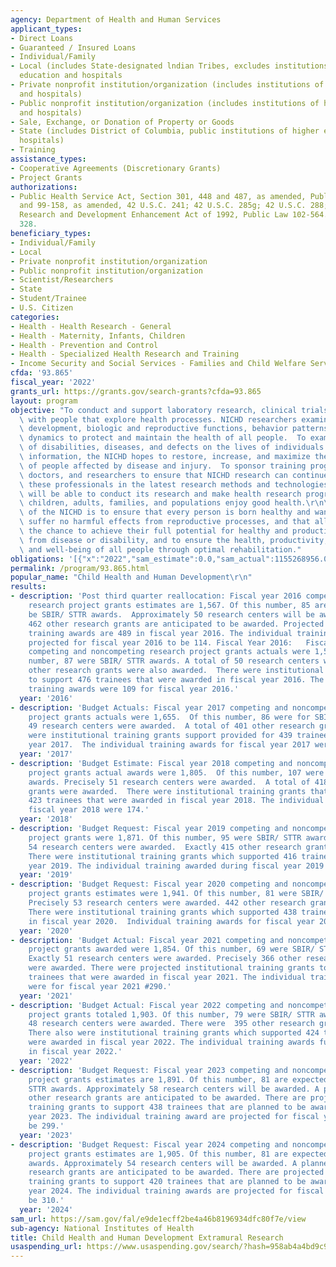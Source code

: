 ```yaml
---
agency: Department of Health and Human Services
applicant_types:
- Direct Loans
- Guaranteed / Insured Loans
- Individual/Family
- Local (includes State-designated lndian Tribes, excludes institutions of higher
  education and hospitals
- Private nonprofit institution/organization (includes institutions of higher education
  and hospitals)
- Public nonprofit institution/organization (includes institutions of higher education
  and hospitals)
- Sale, Exchange, or Donation of Property or Goods
- State (includes District of Columbia, public institutions of higher education and
  hospitals)
- Training
assistance_types:
- Cooperative Agreements (Discretionary Grants)
- Project Grants
authorizations:
- Public Health Service Act, Section 301, 448 and 487, as amended, Public Laws 78-410
  and 99-158, as amended, 42 U.S.C. 241; 42 U.S.C. 285g; 42 U.S.C. 288; Small Business
  Research and Development Enhancement Act of 1992, Public Law 102-564. Pub. L. 117,
  328.
beneficiary_types:
- Individual/Family
- Local
- Private nonprofit institution/organization
- Public nonprofit institution/organization
- Scientist/Researchers
- State
- Student/Trainee
- U.S. Citizen
categories:
- Health - Health Research - General
- Health - Maternity, Infants, Children
- Health - Prevention and Control
- Health - Specialized Health Research and Training
- Income Security and Social Services - Families and Child Welfare Services
cfda: '93.865'
fiscal_year: '2022'
grants_url: https://grants.gov/search-grants?cfda=93.865
layout: program
objective: "To conduct and support laboratory research, clinical trials, and studies\
  \ with people that explore health processes. NICHD researchers examine growth and\
  \ development, biologic and reproductive functions, behavior patterns, and population\
  \ dynamics to protect and maintain the health of all people.  To examine the impact\
  \ of disabilities, diseases, and defects on the lives of individuals. With this\
  \ information, the NICHD hopes to restore, increase, and maximize the capabilities\
  \ of people affected by disease and injury.  To sponsor training programs for scientists,\
  \ doctors, and researchers to ensure that NICHD research can continue. By training\
  \ these professionals in the latest research methods and technologies, the NICHD\
  \ will be able to conduct its research and make health research progress until all\
  \ children, adults, families, and populations enjoy good health.\r\n\r\nThe mission\
  \ of the NICHD is to ensure that every person is born healthy and wanted, that women\
  \ suffer no harmful effects from reproductive processes, and that all children have\
  \ the chance to achieve their full potential for healthy and productive lives, free\
  \ from disease or disability, and to ensure the health, productivity, independence,\
  \ and well-being of all people through optimal rehabilitation."
obligations: '[{"x":"2022","sam_estimate":0.0,"sam_actual":1155268956.0,"usa_spending_actual":1169725206.37},{"x":"2023","sam_estimate":1226394000.0,"sam_actual":0.0,"usa_spending_actual":1231282662.93},{"x":"2024","sam_estimate":1232387000.0,"sam_actual":0.0,"usa_spending_actual":1245928116.91}]'
permalink: /program/93.865.html
popular_name: "Child Health and Human Development\r\n"
results:
- description: 'Post third quarter reallocation: Fiscal year 2016 competing and noncompeting
    research project grants estimates are 1,567. Of this number, 85 are expected to
    be SBIR/ STTR awards.  Approximately 50 research centers will be awarded.  A planned
    462 other research grants are anticipated to be awarded. Projected institutional
    training awards are 489 in fiscal year 2016. The individual training award are
    projected for fiscal year 2016 to be 114. Fiscal Year 2016:   Fiscal year 2016
    competing and noncompeting research project grants actuals were 1,551.  Of this
    number, 87 were SBIR/ STTR awards. A total of 50 research centers were awarded.  450
    other research grants were also awarded.  There were institutional training grants
    to support 476 trainees that were awarded in fiscal year 2016. The individual
    training awards were 109 for fiscal year 2016.'
  year: '2016'
- description: 'Budget Actuals: Fiscal year 2017 competing and noncompeting research
    project grants actuals were 1,655.  Of this number, 86 were for SBIR/ STTR awards.   Exactly
    49 research centers were awarded.  A total of 401 other research grants were awarded.  There
    were institutional training grants support provided for 439 trainees in fiscal
    year 2017.  The individual training awards for fiscal year 2017 were 132.'
  year: '2017'
- description: 'Budget Estimate: Fiscal year 2018 competing and noncompeting research
    project grants actual awards were 1,805.  Of this number, 107 were SBIR/ STTR
    awards. Precisely 51 research centers were awarded.  A total of 418 other research
    grants were awarded.  There were institutional training grants that supported
    423 trainees that were awarded in fiscal year 2018. The individual training award  for
    fiscal year 2018 were 174.'
  year: '2018'
- description: 'Budget Request: Fiscal year 2019 competing and noncompeting research
    project grants were 1,871. Of this number, 95 were SBIR/ STTR awards.   Exactly
    54 research centers were awarded.  Exactly 415 other research grants were awarded.
    There were institutional training grants which supported 416 trainees during fiscal
    year 2019. The individual training awarded during fiscal year 2019 were 217.'
  year: '2019'
- description: 'Budget Request: Fiscal year 2020 competing and noncompeting research
    project grants estimates were 1,941. Of this number, 81 were SBIR/ STTR awards.
    Precisely 53 research centers were awarded. 442 other research grants were awarded.
    There were institutional training grants which supported 438 trainees awarded
    in fiscal year 2020.  Individual training awards for fiscal year 2020 were 257.'
  year: '2020'
- description: 'Budget Actual: Fiscal year 2021 competing and noncompeting research
    project grants awarded were 1,854. Of this number, 69 were SBIR/ STTR awards.
    Exactly 51 research centers were awarded. Precisely 366 other research grants
    were awarded. There were projected institutional training grants to support 433
    trainees that were awarded in fiscal year 2021. The individual training awards
    were for fiscal year 2021 #290.'
  year: '2021'
- description: 'Budget Actual: Fiscal year 2022 competing and noncompeting research
    project grants totaled 1,903. Of this number, 79 were SBIR/ STTR awards. Exactly
    48 research centers were awarded. There were  395 other research grants awarded.
    There also were institutional training grants which supported 424 trainees that
    were awarded in fiscal year 2022. The individual training awards funded 303 grants
    in fiscal year 2022.'
  year: '2022'
- description: 'Budget Request: Fiscal year 2023 competing and noncompeting research
    project grants estimates are 1,891. Of this number, 81 are expected to be SBIR/
    STTR awards. Approximately 58 research centers will be awarded. A planned 423
    other research grants are anticipated to be awarded. There are projected institutional
    training grants to support 438 trainees that are planned to be awarded in fiscal
    year 2023. The individual training award are projected for fiscal year 2023 to
    be 299.'
  year: '2023'
- description: 'Budget Request: Fiscal year 2024 competing and noncompeting research
    project grants estimates are 1,905. Of this number, 81 are expected to be SBIR/STTR
    awards. Approximately 54 research centers will be awarded. A planned 437 other
    research grants are anticipated to be awarded. There are projected institutional
    training grants to support 420 trainees that are planned to be awarded in fiscal
    year 2024. The individual training awards are projected for fiscal year 2024 to
    be 310.'
  year: '2024'
sam_url: https://sam.gov/fal/e9de1ecff2be4a46b8196934dfc80f7e/view
sub-agency: National Institutes of Health
title: Child Health and Human Development Extramural Research
usaspending_url: https://www.usaspending.gov/search/?hash=958ab4a4bd9c94519380682de4adb4ab
---
```


